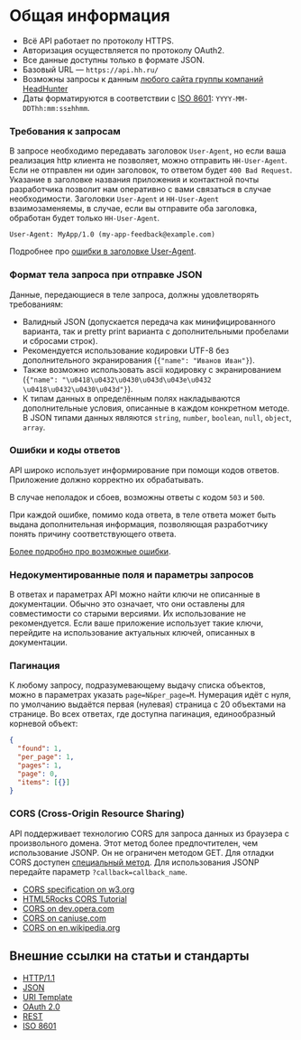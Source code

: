 # Общая информация

* Всё API работает по протоколу HTTPS.
* Авторизация осуществляется по протоколу OAuth2.
* Все данные доступны только в формате JSON.
* Базовый URL — `https://api.hh.ru/`
* Возможны запросы к данным [любого сайта группы компаний HeadHunter](hosts.md)
* <a name="date-format"></a> Даты форматируются в соответствии с
  [ISO 8601](http://en.wikipedia.org/wiki/ISO_8601): `YYYY-MM-DDThh:mm:ss±hhmm`.


<a name="request-requirements"></a>
### Требования к запросам

В запросе необходимо передавать заголовок `User-Agent`, но если ваша реализация
http клиента не позволяет, можно отправить `HH-User-Agent`. Если не отправлен ни
один заголовок, то ответом будет `400 Bad Request`. 
Указание в заголовке названия приложения и контактной почты разработчика 
позволит нам оперативно с вами связаться в случае необходимости.
Заголовки `User-Agent` и `HH-User-Agent` взаимозаменяемы, в случае, если вы отправите оба заголовка,
обработан будет только `HH-User-Agent`.

```
User-Agent: MyApp/1.0 (my-app-feedback@example.com)
```

Подробнее про [ошибки в заголовке User-Agent](errors.md#user-agent).


<a name="request-body"></a>
### Формат тела запроса при отправке JSON

Данные, передающиеся в теле запроса, должны удовлетворять требованиям:

* Валидный JSON (допускается передача как минифицированного варианта, так и
  pretty print варианта с дополнительными пробелами и сбросами строк).
* Рекомендуется использование кодировки UTF-8 без дополнительного экранирования
  (`{"name": "Иванов Иван"}`).
* Также возможно использовать ascii кодировку с экранированием
  (`{"name": "\u0418\u0432\u0430\u043d\u043e\u0432 \u0418\u0432\u0430\u043d"}`).
* К типам данных в определённым полях накладываются дополнительные условия,
  описанные в каждом конкретном методе. В JSON типами данных являются `string`,
  `number`, `boolean`, `null`, `object`, `array`.


<a name="errors-and-codes"></a>
### Ошибки и коды ответов

API широко использует информирование при помощи кодов ответов.
Приложение должно корректно их обрабатывать.

В случае неполадок и сбоев, возможны ответы с кодом `503` и `500`.

При каждой ошибке, помимо кода ответа, в теле ответа может быть выдана
дополнительная информация, позволяющая разработчику понять
причину соответствующего ответа.

[Более подробно про возможные ошибки](errors.md).


<a name="deprecated"></a>
### Недокументированные поля и параметры запросов

В ответах и параметрах API можно найти ключи не описанные в документации.
Обычно это означает, что они оставлены для совместимости со старыми версиями.
Их использование не рекомендуется. Если ваше приложение использует такие ключи,
перейдите на использование актуальных ключей, описанных в документации.


<a name="pagination"></a>
### Пагинация

К любому запросу, подразумевающему выдачу списка объектов, можно в параметрах
указать `page=N&per_page=M`. Нумерация идёт с нуля, по умолчанию выдаётся
первая (нулевая) страница с 20 объектами на странице. Во всех ответах, где
доступна пагинация, единообразный корневой объект:

```json
{
  "found": 1,
  "per_page": 1,
  "pages": 1,
  "page": 0,
  "items": [{}]
}
```

<a name="cors"></a>
### CORS (Cross-Origin Resource Sharing)

API поддерживает технологию CORS для запроса данных из
браузера с произвольного домена. Этот метод более предпочтителен, чем
использование JSONP. Он не ограничен методом GET. Для отладки CORS доступен
[специальный метод](cors.md). Для использования JSONP передайте параметр
`?callback=callback_name`.

* [CORS specification on w3.org](http://www.w3.org/TR/cors/)
* [HTML5Rocks CORS Tutorial](http://www.html5rocks.com/en/tutorials/cors/)
* [CORS on dev.opera.com](http://dev.opera.com/articles/view/dom-access-control-using-cross-origin-resource-sharing/)
* [CORS on caniuse.com](http://caniuse.com/#feat=cors)
* [CORS on en.wikipedia.org](http://en.wikipedia.org/wiki/Cross-origin_resource_sharing)


<a name="links"></a>
## Внешние ссылки на статьи и стандарты

* [HTTP/1.1](http://tools.ietf.org/html/rfc2616)
* [JSON](http://json.org/)
* [URI Template](http://tools.ietf.org/html/rfc6570)
* [OAuth 2.0](http://tools.ietf.org/html/rfc6749)
* [REST](http://www.ics.uci.edu/~fielding/pubs/dissertation/rest_arch_style.htm)
* [ISO 8601](http://en.wikipedia.org/wiki/ISO_8601)
